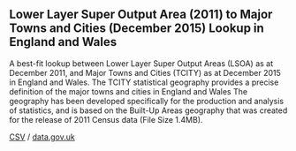 ## Lower Layer Super Output Area (2011) to Major Towns and Cities (December 2015) Lookup in England and Wales

A best-fit lookup between Lower Layer Super Output Areas (LSOA) as at December 2011, and Major Towns and Cities (TCITY) as at December 2015 in England and Wales. The TCITY statistical geography provides a precise definition of the major towns and cities in England and Wales The geography has been developed specifically for the production and analysis of statistics, and is based on the Built-Up Areas geography that was created for the release of 2011 Census data (File Size 1.4MB).

[CSV](csv/183.csv) / [data.gov.uk](https://data.gov.uk/dataset/4df6a58a-d6bf-499e-9836-20b9c71a52dc/lower-layer-super-output-area-2011-to-major-towns-and-cities-december-2015-lookup-in-england-and-wales)

